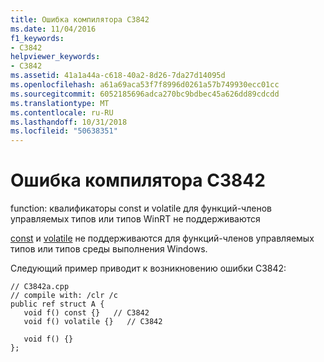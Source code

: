 ```yaml
---
title: Ошибка компилятора C3842
ms.date: 11/04/2016
f1_keywords:
- C3842
helpviewer_keywords:
- C3842
ms.assetid: 41a1a44a-c618-40a2-8d26-7da27d14095d
ms.openlocfilehash: a61a69aca53f7f8996d0261a57b749930ecc01cc
ms.sourcegitcommit: 6052185696adca270bc9bdbec45a626dd89cdcdd
ms.translationtype: MT
ms.contentlocale: ru-RU
ms.lasthandoff: 10/31/2018
ms.locfileid: "50638351"
---
```

# <a name="compiler-error-c3842"></a>Ошибка компилятора C3842

function: квалификаторы const и volatile для функций-членов управляемых типов или типов WinRT не поддерживаются

[const](../../cpp/const-cpp.md) и [volatile](../../cpp/volatile-cpp.md) не поддерживаются для функций-членов управляемых типов или типов среды выполнения Windows.

Следующий пример приводит к возникновению ошибки C3842:

```
// C3842a.cpp
// compile with: /clr /c
public ref struct A {
   void f() const {}   // C3842
   void f() volatile {}   // C3842

   void f() {}
};
```